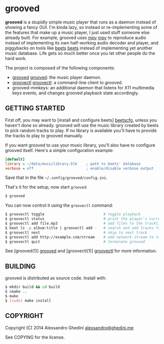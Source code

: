 grooved
=======

**grooved** is a stupidly simple music player that runs as a daemon instead of
showing a fancy GUI. I'm kinda lazy, so instead or re-implementing some of the
features that make up a music player, I just used stuff someone else already
built. For example, grooved uses [mpv] [mpv] to reproduce audio instead of
implementing its own half-working audio decoder and player, and piggybacks on
tools like [beets] [beets] instead of implementing yet another music database.
Life gets so much better once you let other people do the hard work.

The project is composed of the following components:

* [grooved] [grooved]: the music player daemon.
* [groovectl] [groovectl]: a command-line client to grooved.
* grooved-mmkeys: an additional daemon that listens for X11 multimedia keys
  events, and changes grooved playback state accordingly.

[mpv]: http://mpv.io/
[beets]: http://beets.radbox.org/

## GETTING STARTED

First off, you may want to [install and configure beets] [beetscfg], unless you
haven't done so already. grooved will use the music library created by beets to
pick random tracks to play. If no library is available you'll have to provide
the tracks to play to grooved manually.

If you want grooved to use your music library, you'll also have to configure
grooved itself. Here's a simple configuration example:

```ini
[default]
library = ~/data/musiclibrary.blb    ; path to beets' database
verbose = off                        ; enable/disable verbose output
```

Save that in the file `~/.config/grooved/config.ini`.

That's it for the setup, now start `grooved`:

```bash
$ grooved
```

You can now control it using the `groovectl` command:

```bash
$ groovectl toggle                           # toggle playback
$ groovectl status                           # print the player's current status
$ groovectl add file.mp3                     # add files to the tracklist
$ beet ls -p album:title | groovectl add -   # search and add tracks from beets
$ groovectl next                             # skip to next track
$ groovectl add http://example.com/stream    # add network stream to tracklist
$ groovectl quit                             # terminate grooved
```

See [grooved(1)] [grooved] and [groovectl(1)] [groovectl] for more information.

[beetscfg]: http://beets.readthedocs.org/en/latest/guides/main.html
[grooved]: http://ghedo.github.io/grooved/grooved.1.html
[groovectl]: http://ghedo.github.io/grooved/groovectl.1.html

## BUILDING

grooved is distributed as source code. Install with:

```bash
$ mkdir build && cd build
$ cmake ..
$ make
$ [sudo] make install
```

## COPYRIGHT

Copyright (C) 2014 Alessandro Ghedini <alessandro@ghedini.me>

See COPYING for the license.

